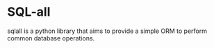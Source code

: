 # SQL-all
sqlall is a python library that aims to provide a simple ORM to perform common database operations.
